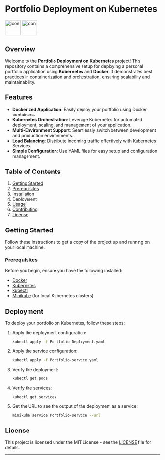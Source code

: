 # Portfolio Deployment on Kubernetes
<div align="left">
   <img src="https://techstack-generator.vercel.app/kubernetes-icon.svg" alt="icon" width="50" height="50" />
   <img src="https://techstack-generator.vercel.app/docker-icon.svg" alt="icon" width="50" height="50" />
   
  
</div>


## Overview

Welcome to the **Portfolio Deployment on Kubernetes** project! This repository contains a comprehensive setup for deploying a personal portfolio application using **Kubernetes** and **Docker**. It demonstrates best practices in containerization and orchestration, ensuring scalability and maintainability.

##  Features

- **Dockerized Application**: Easily deploy your portfolio using Docker containers.
- **Kubernetes Orchestration**: Leverage Kubernetes for automated deployment, scaling, and management of your application.
- **Multi-Environment Support**: Seamlessly switch between development and production environments.
- **Load Balancing**: Distribute incoming traffic effectively with Kubernetes Services.
- **Simple Configuration**: Use YAML files for easy setup and configuration management.

##  Table of Contents

1. [Getting Started](#getting-started)
2. [Prerequisites](#prerequisites)
3. [Installation](#installation)
4. [Deployment](#deployment)
5. [Usage](#usage)
6. [Contributing](#contributing)
7. [License](#license)

##  Getting Started

Follow these instructions to get a copy of the project up and running on your local machine.

###  Prerequisites

Before you begin, ensure you have the following installed:

- [Docker](https://www.docker.com/get-started)
- [Kubernetes](https://kubernetes.io/docs/setup/)
- [kubectl](https://kubernetes.io/docs/tasks/tools/install-kubectl/)
- [Minikube](https://minikube.sigs.k8s.io/docs/start/) (for local Kubernetes clusters)

## Deployment

To deploy your portfolio on Kubernetes, follow these steps:

1. Apply the deployment configuration:
   ```bash
   kubectl apply -f Portfolio-Deployment.yaml
   ```
2. Apply the service configuration:
   ```bash
   kubectl apply -f Portfolio-service.yaml
   ```
3. Verify the deployment:
   ```bash
   kubectl get pods
   ```
4. Verify the services:
   ```bash
   kubectl get services
   ```
5. Get the URL to see the output of the deployment as a service:
   ```bash
   minikube service Portfolio-service --url
   ```

##  License

This project is licensed under the MIT License - see the [LICENSE](LICENSE) file for details.

---

